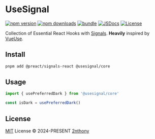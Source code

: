 # UseSignal

[![npm version][npm-version-src]][npm-version-href]
[![npm downloads][npm-downloads-src]][npm-downloads-href]
[![bundle][bundle-src]][bundle-href]
[![JSDocs][jsdocs-src]][jsdocs-href]
[![License][license-src]][license-href]

Collection of Essential React Hooks with [Signals](https://github.com/preactjs/signals/tree/main/packages/react). **Heavily** inspired by [VueUse](https://vueuse.org/).

## Install

```sh
pnpm add @preact/signals-react @usesignal/core
```

## Usage

```ts
import { usePreferredDark } from '@usesignal/core'

const isDark = usePreferredDark()
```

## License

[MIT](./LICENSE) License © 2024-PRESENT [2nthony](https://github.com/2nthony)

<!-- Badges -->

[npm-version-src]: https://img.shields.io/npm/v/usesignal?style=flat&colorA=080f12&colorB=1fa669
[npm-version-href]: https://npmjs.com/package/usesignal
[npm-downloads-src]: https://img.shields.io/npm/dm/usesignal?style=flat&colorA=080f12&colorB=1fa669
[npm-downloads-href]: https://npmjs.com/package/usesignal
[bundle-src]: https://img.shields.io/bundlephobia/minzip/usesignal?style=flat&colorA=080f12&colorB=1fa669&label=minzip
[bundle-href]: https://bundlephobia.com/result?p=usesignal
[license-src]: https://img.shields.io/github/license/2nthony/usesignal.svg?style=flat&colorA=080f12&colorB=1fa669
[license-href]: https://github.com/2nthony/usesignal/blob/main/LICENSE
[jsdocs-src]: https://img.shields.io/badge/jsdocs-reference-080f12?style=flat&colorA=080f12&colorB=1fa669
[jsdocs-href]: https://www.jsdocs.io/package/usesignal
